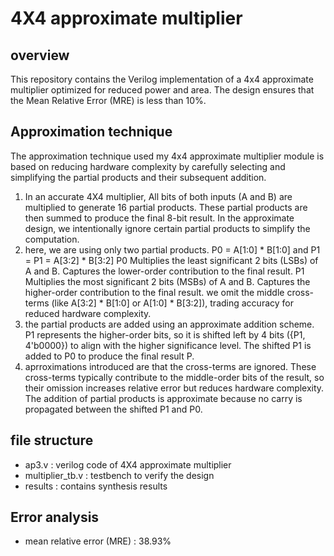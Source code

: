 # 4X4 approximate multiplier

## overview
This repository contains the Verilog implementation of a 4x4 approximate multiplier optimized for reduced power and area. The design ensures that the Mean Relative Error (MRE) is less than 10%.

## Approximation technique
The approximation technique used my 4x4 approximate multiplier module is based on reducing hardware complexity by carefully selecting and simplifying the partial products and their subsequent addition.
1) In an accurate 4X4 multiplier, All bits of both inputs (A and B) are multiplied to generate 16 partial products. These partial products are then summed to produce the final 8-bit result. In the approximate design, we intentionally ignore certain partial products to simplify the computation.
2) here, we are using only two partial products.
   P0 = A[1:0] * B[1:0] and P1 = P1 = A[3:2] * B[3:2]
   P0 Multiplies the least significant 2 bits (LSBs) of A and B. Captures the lower-order contribution to the final result.
   P1 Multiplies the most significant 2 bits (MSBs) of A and B. Captures the higher-order contribution to the final result.
   we omit the middle cross-terms (like A[3:2] * B[1:0] or A[1:0] * B[3:2]), trading accuracy for reduced hardware complexity.
3) the partial products are added using an approximate addition scheme.
   P1 represents the higher-order bits, so it is shifted left by 4 bits ({P1, 4'b0000}) to align with the higher significance level.
   The shifted P1 is added to P0 to produce the final result P.
4) aprroximations introduced are that the cross-terms are ignored. These cross-terms typically contribute to the middle-order bits of the result, so their omission increases relative error but reduces hardware complexity. The addition of partial products is approximate because no carry is propagated between the shifted P1 and P0.

## file structure
- ap3.v : verilog code of 4X4 approximate multiplier
- multiplier_tb.v : testbench to verify the design
- results : contains synthesis results
## Error analysis
- mean relative error (MRE) : 38.93%
